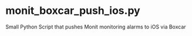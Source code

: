 # monit_boxcar_push_ios.py
Small Python Script that pushes Monit monitoring alarms to iOS via Boxcar
